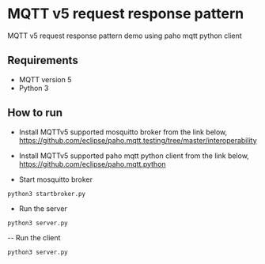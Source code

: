 # MQTT v5 request response pattern
MQTT v5 request response pattern demo using paho mqtt python client

## Requirements

- MQTT version 5
- Python 3

## How to run

- Install MQTTv5 supported mosquitto broker from the link below,
https://github.com/eclipse/paho.mqtt.testing/tree/master/interoperability

- Install MQTTv5 supported paho mqtt python client from the link below,
https://github.com/eclipse/paho.mqtt.python

- Start mosquitto broker

`` python3 startbroker.py ``

- Run the server

`` python3 server.py ``

-- Run the client

`` python3 server.py ``
